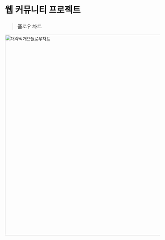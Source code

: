 # 웹 커뮤니티 프로젝트

>### 플로우 차트
 <img width="653" alt="대략적개요플로우차트" src="https://user-images.githubusercontent.com/18107191/117599594-0fdf6f00-b185-11eb-9098-8007b50945d3.png">
